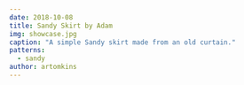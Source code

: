 ```yaml
---
date: 2018-10-08
title: Sandy Skirt by Adam
img: showcase.jpg
caption: "A simple Sandy skirt made from an old curtain."
patterns:
  - sandy
author: artomkins
---
```


